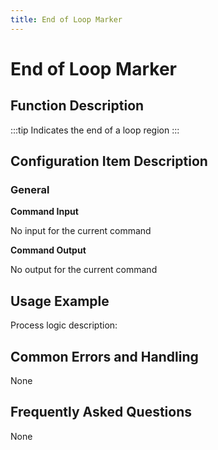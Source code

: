 ```yaml
---
title: End of Loop Marker
---
```


# End of Loop Marker

## Function Description

:::tip 
Indicates the end of a loop region
:::

## Configuration Item Description

### General

**Command Input**

No input for the current command


**Command Output**

No output for the current command

## Usage Example

Process logic description:

## Common Errors and Handling

None

## Frequently Asked Questions

None

